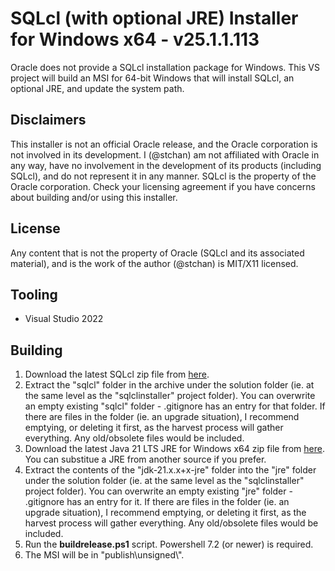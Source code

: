 # SQLcl (with optional JRE) Installer for Windows x64 - v25.1.1.113
Oracle does not provide a SQLcl installation package for Windows. This VS project will build an MSI for 64-bit Windows that will install SQLcl, an optional JRE, and update the system path.

## Disclaimers
This installer is not an official Oracle release, and the Oracle corporation is not involved in its development. I (@stchan) am not affiliated with Oracle in any way, have no involvement in the development of its products (including SQLcl), and do not represent it in any manner. SQLcl is the property of the Oracle corporation. Check your licensing agreement if you have concerns about building and/or using this installer.

## License
Any content that is not the property of Oracle (SQLcl and its associated material), and is the work of the author (@stchan) is MIT/X11 licensed.

## Tooling
* Visual Studio 2022

## Building
1. Download the latest SQLcl zip file from [here](https://www.oracle.com/database/sqldeveloper/technologies/sqlcl/download/).
1. Extract the "sqlcl" folder in the archive under the solution folder (ie. at the same level as the "sqlclinstaller" project folder). You can overwrite an empty existing "sqlcl" folder - .gitignore has an entry for that folder. If there are files in the folder (ie. an upgrade situation), I recommend emptying, or deleting it first, as the harvest process will gather everything. Any old/obsolete files would be included.
1. Download the latest Java 21 LTS JRE for Windows x64 zip file from [here](https://adoptium.net/temurin/releases/?os=windows&arch=x64&version=21&package=jre). You can substitue a JRE from another source if you prefer.
1. Extract the contents of the "jdk-21.x.x+x-jre" folder into the "jre" folder under the solution folder (ie. at the same level as the "sqlclinstaller" project folder). You can overwrite an empty existing "jre" folder - .gitignore has an entry for it. If there are files in the folder (ie. an upgrade situation), I recommend emptying, or deleting it first, as the harvest process will gather everything. Any old/obsolete files would be included.
1. Run the **buildrelease.ps1** script. Powershell 7.2 (or newer) is required.
1. The MSI will be in "publish\unsigned\\<culture>".

